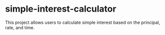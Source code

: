 # simple-interest-calculator
This project allows users to calculate simple interest based on the principal, rate, and time.

